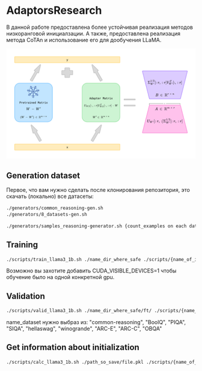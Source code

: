 # AdaptorsResearch

В данной работе предоставлена более устойчивая реализация методов низкоранговой инициалзации. А также, предоставлена реализация метода CoTAn и использование его для дообучения LLaMA.

![](./CoTAn.png)

## Generation dataset

Первое, что вам нужно сделать после клонирования репозитория, это скачать (локально) все датасеты:

```bash
./generators/common_reasoning-gen.sh
./generators/8_datasets-gen.sh
```

```bash
./generators/samples_reasoning-generator.sh {count_examples on each dataset}
```

## Training

```bash
./scripts/train_llama3_1b.sh ./name_dir_where_safe ./scripts/{name_of_initialization}_config.yaml
```

Возможно вы захотите добавить CUDA_VISIBLE_DEVICES=1 чтобы обучение было на одной конкретной gpu.

## Validation

```bash
./scripts/valid_llama3_1b.sh ./name_dir_where_safe/ft/ ./scripts/{name_of_initialization}_config.yaml {name_dataset} ./output_dir
```

name_dataset нужно выбраз из: "common-reasoning", "BoolQ", "PIQA", "SIQA", "hellaswag", "winogrande", "ARC-E", "ARC-C", "OBQA"


## Get information about initialization

```bash
./scripts/calc_llama3_1b.sh ./path_so_save/file.pkl ./scripts/{name_of_initialization}_config.yaml 
```

